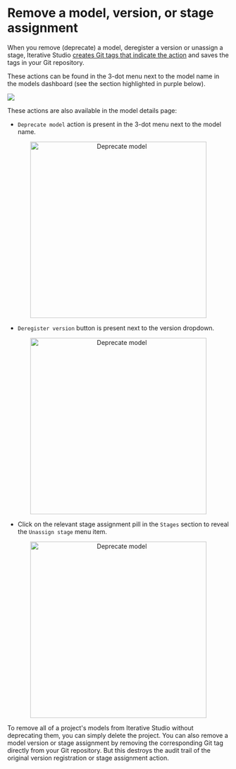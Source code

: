 # Remove a model, version, or stage assignment

When you remove (deprecate) a model, deregister a version or unassign a stage,
Iterative Studio
[creates Git tags that indicate the action](https://mlem.ai/doc/gto/command-reference/deprecate)
and saves the tags in your Git repository.

These actions can be found in the 3-dot menu next to the model name in the
models dashboard (see the section highlighted in purple below).

![](https://static.iterative.ai/img/studio/model-registry-undo-actions.png)

These actions are also available in the model details page:

- `Deprecate model` action is present in the 3-dot menu next to the model name.

<p align="center">
<img src="https://static.iterative.ai/img/studio/model-registry-deprecate.png" alt="Deprecate model" width="400px"/>
</p>

- `Deregister version` button is present next to the version dropdown.

<p align="center">
<img src="https://static.iterative.ai/img/studio/model-registry-deregister.png" alt="Deprecate model" width="400px"/>
</p>

- Click on the relevant stage assignment pill in the `Stages` section to reveal
  the `Unassign stage` menu item.

<p align="center">
<img src="https://static.iterative.ai/img/studio/model-registry-unassign.png" alt="Deprecate model" width="400px"/>
</p>

<admon type="tip">
To remove all of a project's models from Iterative Studio without deprecating them, you can simply delete the project.
</admon>

<admon type="info">
You can also remove a model version or stage assignment by removing the corresponding Git tag directly from your Git repository. But this destroys the audit trail of the original version registration or stage assignment action.
</admon>
